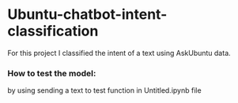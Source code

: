 # Ubuntu-chatbot-intent-classification
For this project I classified the intent of a text using AskUbuntu data.
### How to test the model:
by using sending a text to test function in Untitled.ipynb file 
